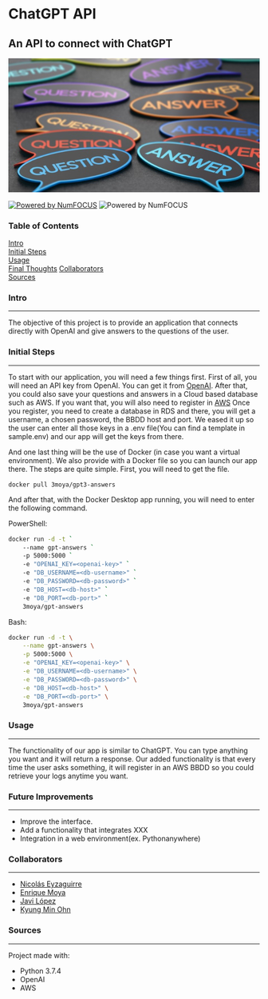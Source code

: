 # ChatGPT API

## An API to connect with ChatGPT

![answers](/media/answer.jpg)  

[![Powered by NumFOCUS](https://img.shields.io/badge/powered%20by-TheBridge-orange.svg?style=flat&colorA=E1523D&colorB=007D8A)](https://www.thebridge.tech/) ![Powered by NumFOCUS](https://img.shields.io/badge/Contributors-4-orange.svg?style=flat&colorA=E1523D&colorB=007D8A)  

### Table of Contents  
[Intro](#Intro)  
[Initial Steps](#Initial-Steps)  
[Usage](#Usage)   
[Final Thoughts](#Final-Thoughts)
[Collaborators](#Collaborators)  
[Sources](#Sources)  

### Intro
-------------
The objective of this project is to provide an application that connects directly with OpenAI and give answers to the questions of the user. 

### Initial Steps
-------------
To start with our application, you will need a few things first.
First of all, you will need an API key from OpenAI. You can get it from [OpenAI](https://openai.com/product).
After that, you could also save your questions and answers in a Cloud based database such as AWS. If you want that, you will also need to register in [AWS](https://aws.amazon.com/)
Once you register, you need to create a database in RDS and there, you will get a username, a chosen password, the BBDD host and port.
We eased it up so the user can enter all those keys in a .env file(You can find a template in sample.env) and our app will get the keys from there.  

And one last thing will be the use of Docker (in case you want a virtual environment). We also provide with a Docker file so you can launch our app there. The steps are quite simple. First, you will need to get the file.
```
docker pull 3moya/gpt3-answers
```
And after that, with the Docker Desktop app running, you will need to enter the following command.

PowerShell:
```sh
docker run -d -t `
    --name gpt-answers `
    -p 5000:5000 `
    -e "OPENAI_KEY=<openai-key>" `
    -e "DB_USERNAME=<db-username>" `
    -e "DB_PASSWORD=<db-password>" `
    -e "DB_HOST=<db-host>" `
    -e "DB_PORT=<db-port>" `
    3moya/gpt-answers
```

Bash:
```sh
docker run -d -t \
    --name gpt-answers \
    -p 5000:5000 \
    -e "OPENAI_KEY=<openai-key>" \
    -e "DB_USERNAME=<db-username>" \
    -e "DB_PASSWORD=<db-password>" \
    -e "DB_HOST=<db-host>" \
    -e "DB_PORT=<db-port>" \
    3moya/gpt-answers
```
### Usage
-------------
The functionality of our app is similar to ChatGPT. You can type anything you want and it will return a response. Our added functionality is that every time the user asks something, it will register in an AWS BBDD so you could retrieve your logs anytime you want.  

### Future Improvements
-------------
- Improve the interface.
- Add a functionality that integrates XXX
- Integration in a web environment(ex. Pythonanywhere)

### Collaborators
-------------
- [Nicolás Eyzaguirre](https://github.com/NicolasEyzaguirre)
- [Enrique Moya](https://github.com/3Moya)
- [Javi López](https://github.com/javlopsan)
- [Kyung Min Ohn](https://github.com/exAdun)  

### Sources
-------------
Project made with:
- Python 3.7.4
- OpenAI
- AWS